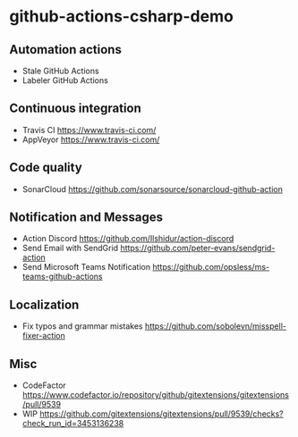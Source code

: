 # github-actions-csharp-demo

## Automation actions
- Stale GitHub Actions
- Labeler GitHub Actions

## Continuous integration
- Travis CI https://www.travis-ci.com/
- AppVeyor https://www.travis-ci.com/

## Code quality
- SonarCloud https://github.com/sonarsource/sonarcloud-github-action

## Notification and Messages
- Action Discord https://github.com/Ilshidur/action-discord
- Send Email with SendGrid https://github.com/peter-evans/sendgrid-action
- Send Microsoft Teams Notification https://github.com/opsless/ms-teams-github-actions

## Localization
- Fix typos and grammar mistakes https://github.com/sobolevn/misspell-fixer-action

## Misc
- CodeFactor https://www.codefactor.io/repository/github/gitextensions/gitextensions/pull/9539
- WIP https://github.com/gitextensions/gitextensions/pull/9539/checks?check_run_id=3453136238
